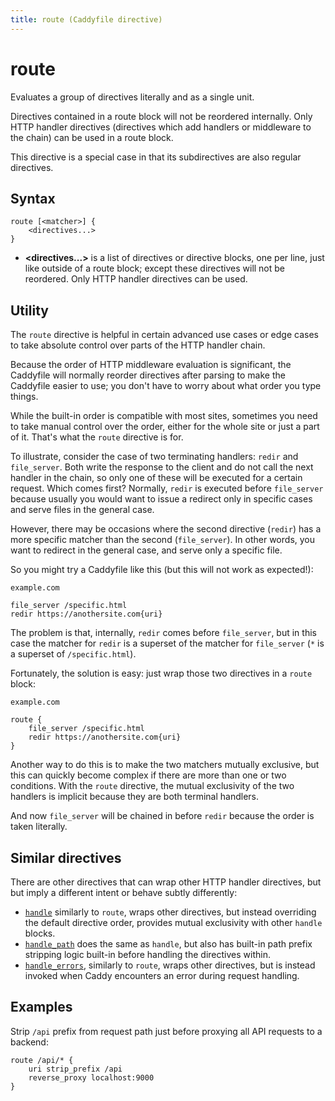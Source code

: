 ```yaml
---
title: route (Caddyfile directive)
---
```


# route

Evaluates a group of directives literally and as a single unit.

Directives contained in a route block will not be reordered internally. Only HTTP handler directives (directives which add handlers or middleware to the chain) can be used in a route block.

This directive is a special case in that its subdirectives are also regular directives.


## Syntax

```caddy-d
route [<matcher>] {
	<directives...>
}
```

- **<directives...>** is a list of directives or directive blocks, one per line, just like outside of a route block; except these directives will not be reordered. Only HTTP handler directives can be used.



## Utility

The `route` directive is helpful in certain advanced use cases or edge cases to take absolute control over parts of the HTTP handler chain.

Because the order of HTTP middleware evaluation is significant, the Caddyfile will normally reorder directives after parsing to make the Caddyfile easier to use; you don't have to worry about what order you type things.

While the built-in order is compatible with most sites, sometimes you need to take manual control over the order, either for the whole site or just a part of it. That's what the `route` directive is for.

To illustrate, consider the case of two terminating handlers: `redir` and `file_server`. Both write the response to the client and do not call the next handler in the chain, so only one of these will be executed for a certain request. Which comes first? Normally, `redir` is executed before `file_server` because usually you would want to issue a redirect only in specific cases and serve files in the general case.

However, there may be occasions where the second directive (`redir`) has a more specific matcher than the second (`file_server`). In other words, you want to redirect in the general case, and serve only a specific file.

So you might try a Caddyfile like this (but this will not work as expected!):

```caddy
example.com

file_server /specific.html
redir https://anothersite.com{uri}
```

The problem is that, internally, `redir` comes before `file_server`, but in this case the matcher for `redir` is a superset of the matcher for `file_server` (`*` is a superset of `/specific.html`).

Fortunately, the solution is easy: just wrap those two directives in a `route` block:

```caddy
example.com

route {
	file_server /specific.html
	redir https://anothersite.com{uri}
}
```

<aside class="tip">
	Another way to do this is to make the two matchers mutually exclusive, but this can quickly become complex if there are more than one or two conditions. With the <code>route</code> directive, the mutual exclusivity of the two handlers is implicit because they are both terminal handlers.
</aside>

And now `file_server` will be chained in before `redir` because the order is taken literally.

## Similar directives

There are other directives that can wrap other HTTP handler directives, but but imply a different intent or behave subtly differently:

- [`handle`](route) similarly to `route`, wraps other directives, but instead overriding the default directive order, provides mutual exclusivity with other `handle` blocks.
- [`handle_path`](handle_path) does the same as `handle`, but also has built-in path prefix stripping logic built-in before handling the directives within.
- [`handle_errors`](handle_errors), similarly to `route`, wraps other directives, but is instead invoked when Caddy encounters an error during request handling.

## Examples

Strip `/api` prefix from request path just before proxying all API requests to a backend:

```caddy-d
route /api/* {
	uri strip_prefix /api
	reverse_proxy localhost:9000
}
```
